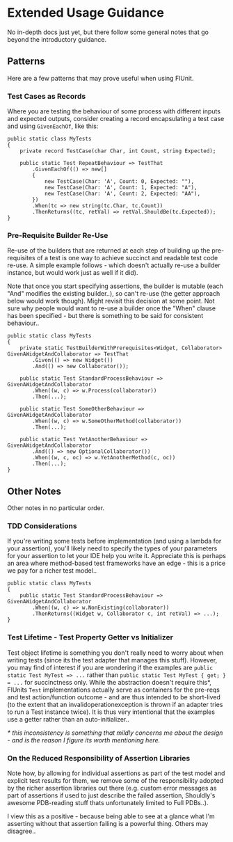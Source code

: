 # Extended Usage Guidance

No in-depth docs just yet, but there follow some general notes that go beyond the introductory guidance.

## Patterns

Here are a few patterns that may prove useful when using FlUnit.

### Test Cases as Records

Where you are testing the behaviour of some process with different inputs and expected outputs, consider creating a record encapsulating a test case and using `GivenEachOf`, like this:

```
public static class MyTests
{
    private record TestCase(char Char, int Count, string Expected);
    
    public static Test RepeatBehaviour => TestThat
        .GivenEachOf(() => new[]
        {
            new TestCase(Char: 'A', Count: 0, Expected: ""),
            new TestCase(Char: 'A', Count: 1, Expected: "A"),
            new TestCase(Char: 'A', Count: 2, Expected: "AA"),
        })
        .When(tc => new string(tc.Char, tc.Count))
        .ThenReturns((tc, retVal) => retVal.ShouldBe(tc.Expected));
}
```

### Pre-Requisite Builder Re-Use

Re-use of the builders that are returned at each step of building up the pre-requisites of a test is one way to achieve succinct and readable test code re-use.
A simple example follows - which doesn't actually re-use a builder instance, but would work just as well if it did).

Note that once you start specifying assertions, the builder is mutable (each "And" modifies the existing builder..), so can't re-use (the getter approach below would work though). Might revisit this decision at some point. Not sure why people would want to re-use a builder once the "When" clause has been specified - but there is something to be said for consistent behaviour..

```
public static class MyTests
{
    private static TestBuilderWithPrerequisites<Widget, Collaborator> GivenAWidgetAndCollaborator => TestThat
        .Given(() => new Widget())
        .And(() => new Collaborator());
    
    public static Test StandardProcessBehaviour => GivenAWidgetAndCollaborator
        .When((w, c) => w.Process(collaborator))
        .Then(...);
    
    public static Test SomeOtherBehaviour => GivenAWidgetAndCollaborator
        .When((w, c) => w.SomeOtherMethod(collaborator))
        .Then(...);
    
    public static Test YetAnotherBehaviour => GivenAWidgetAndCollaborator
        .And(() => new OptionalCollaborator())
        .When((w, c, oc) => w.YetAnotherMethod(c, oc))
        .Then(...);
}
```

## Other Notes

Other notes in no particular order.

### TDD Considerations

If you're writing some tests before implementation (and using a lambda for your assertion), you'll likely need to specify the types of your parameters for your assertion to let your IDE help you write it. Appreciate this is perhaps an area where method-based test frameworks have an edge - this is a price we pay for a richer test model..

```
public static class MyTests
{   
    public static Test StandardProcessBehaviour => GivenAWidgetAndCollaborator
        .When((w, c) => w.NonExisting(collaborator))
        .ThenReturns((Widget w, Collaborator c, int retVal) => ...);
}
```

### Test Lifetime - Test Property Getter vs Initializer

Test object lifetime is something you don't really need to worry about when writing tests (since its the test adapter that manages this stuff).
However, you may find of interest if you are wondering if the examples are `public static Test MyTest => ...` rather than `public static Test MyTest { get; } = ...` for succinctness only.
While the abstraction doesn't require this*, FlUnits `Test` implementations actually serve as containers for the pre-reqs and test action/function outcome - and are thus intended to be short-lived (to the extent that an invalidoperationexception is thrown if an adapter tries to run a Test instance twice).
It is thus very intentional that the examples use a getter rather than an auto-initializer..

*\* this inconsistency is something that mildly concerns me about the design - and is the reason I figure its worth mentioning here.*

### On the Reduced Responsibility of Assertion Libraries

Note how, by allowing for individual assertions as part of the test model and explicit test results for them, we remove some of the responsibility adopted by the richer assertion libraries out there (e.g. custom error messages as part of assertions if used to just describe the failed assertion, Shouldly's awesome PDB-reading stuff thats unfortunately limited to Full PDBs..).

I view this as a positive - because being able to see at a glance what I'm asserting without that assertion failing is a powerful thing. Others may disagree..
